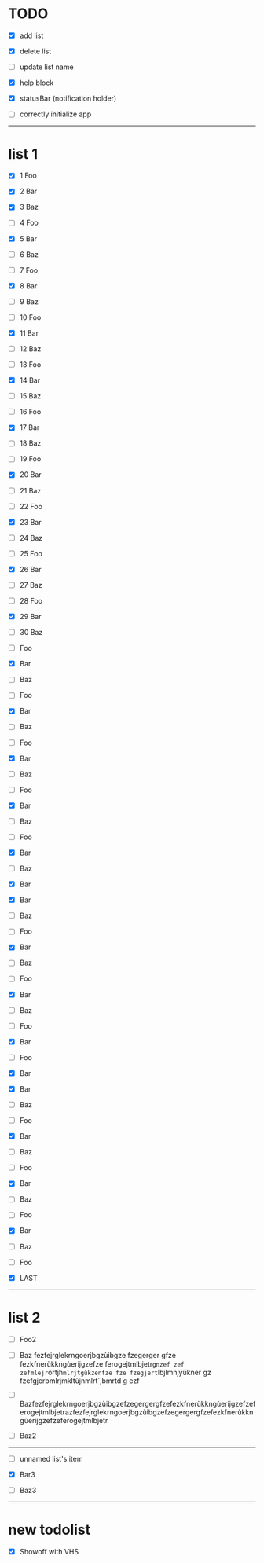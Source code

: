 # TODO

- [x] add list
- [x] delete list
- [ ] update list name
- [x] help block
- [x] statusBar (notification holder)
- [ ] correctly initialize app


---

# list 1

- [x] 1 Foo
- [x] 2 Bar
- [x] 3 Baz
- [ ] 4 Foo
- [x] 5 Bar
- [ ] 6 Baz
- [ ] 7 Foo
- [x] 8 Bar
- [ ] 9 Baz
- [ ] 10 Foo
- [x] 11 Bar
- [ ] 12 Baz
- [ ] 13 Foo
- [x] 14 Bar
- [ ] 15 Baz
- [ ] 16 Foo
- [x] 17 Bar
- [ ] 18 Baz
- [ ] 19 Foo
- [x] 20 Bar
- [ ] 21 Baz
- [ ] 22 Foo
- [x] 23 Bar
- [ ] 24 Baz
- [ ] 25 Foo
- [x] 26 Bar
- [ ] 27 Baz
- [ ] 28 Foo
- [x] 29 Bar
- [ ] 30 Baz
- [ ] Foo
- [x] Bar
- [ ] Baz
- [ ] Foo
- [x] Bar
- [ ] Baz
- [ ] Foo
- [x] Bar
- [ ] Baz
- [ ] Foo
- [x] Bar
- [ ] Baz
- [ ] Foo
- [x] Bar
- [ ] Baz
- [x] Bar
- [x] Bar
- [ ] Baz
- [ ] Foo
- [x] Bar
- [ ] Baz
- [ ] Foo
- [x] Bar
- [ ] Baz
- [ ] Foo
- [x] Bar
- [ ] Foo
- [x] Bar
- [x] Bar
- [ ] Baz
- [ ] Foo
- [x] Bar
- [ ] Baz
- [ ] Foo
- [x] Bar
- [ ] Baz
- [ ] Foo
- [x] Bar
- [ ] Baz
- [ ] Foo
- [x] LAST


---

# list 2

- [ ] Foo2
- [ ] Baz fezfejrglekrngoerjbgzùibgze fzegerger gfze fezkfnerùkkngùerijgzefze ferogejtmlbjetr`gnzef zef zefmlejr`ôrtjh`mlrjtgùkzenfze fze fzegjert`lbjlmnjyùkner gz fzefgjerbmlrjmkltùjnmlrt`,bmrtd g ezf
- [ ] Bazfezfejrglekrngoerjbgzùibgzefzegergergfzefezkfnerùkkngùerijgzefzeferogejtmlbjetrazfezfejrglekrngoerjbgzùibgzefzegergergfzefezkfnerùkkngùerijgzefzeferogejtmlbjetr
- [ ] Baz2


---

- [ ] unnamed list's item
- [x] Bar3
- [ ] Baz3


---

# new todolist

- [x] Showoff with VHS
